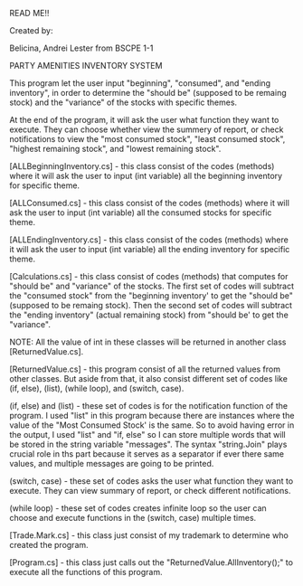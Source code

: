 READ ME!!

Created by:

Belicina, Andrei Lester from BSCPE 1-1


PARTY AMENITIES INVENTORY SYSTEM

This program let the user input "beginning", "consumed", and "ending inventory", in order to determine the "should be" (supposed to be remaing stock) and the "variance" of the stocks with specific themes.

At the end of the program, it will ask the user what function they want to execute. They can choose whether view the summery of report, or check notifications to view the "most consumed stock", "least consumed stock", "highest remaining stock", and "lowest remaining stock".

[ALLBeginningInventory.cs] - this class consist of the codes (methods) where it will ask the user to input (int variable) all the beginning inventory for specific theme.

[ALLConsumed.cs] -  this class consist of the codes (methods) where it will ask the user to input (int variable) all the consumed stocks for specific theme.

[ALLEndingInventory.cs] -  this class consist of the codes (methods) where it will ask the user to input (int variable) all the ending inventory for specific theme.

[Calculations.cs] - this class consist of codes (methods) that computes for "should be" and "variance" of the stocks. The first set of codes will subtract the "consumed stock" from the "beginning inventory' to get the "should be" (supposed to be remaing stock). Then the second set of codes will subtract the "ending inventory" (actual remaining stock) from "should be' to get the "variance".

NOTE: All the value of int in these classes will be returned in another class [ReturnedValue.cs].

[ReturnedValue.cs] - this program consist of all the returned values from other classes. But aside from that, it also consist different set of codes like (if, else), (list), (while loop), and (switch, case).

(if, else) and (list) - these set of codes is for the notification function of the program. I used "list" in this program because there are instances where the value of the "Most Consumed Stock' is the same. So to avoid having error in the output, I used "list" and "if, else" so I can store multiple words that will be stored in the string variable "messages". The syntax "string.Join" plays crucial role in ths part because it serves as a separator if ever there same values, and multiple messages are going to be printed.

(switch, case) - these set of codes asks the user what function they want to execute. They can view summary of report, or check different notifications.

(while loop) - these set of codes creates infinite loop so the user can choose and execute functions in the (switch, case) multiple times.

[Trade.Mark.cs] - this class just consist of my trademark to determine who created the program.

[Program.cs] - this class just calls out the "ReturnedValue.AllInventory();" to execute all the functions of this program.
